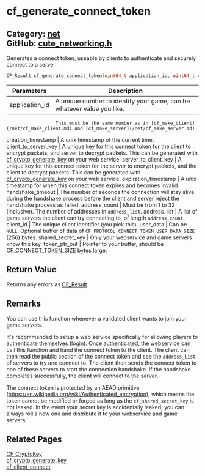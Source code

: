 [//]: # (This file is automatically generated by Cute Framework's docs parser.)
[//]: # (Do not edit this file by hand!)
[//]: # (See: https://github.com/RandyGaul/cute_framework/blob/master/samples/docs_parser.cpp)
[](../header.md ':include')

# cf_generate_connect_token

Category: [net](/api_reference?id=net)  
GitHub: [cute_networking.h](https://github.com/RandyGaul/cute_framework/blob/master/include/cute_networking.h)  
---

Generates a connect token, useable by clients to authenticate and securely connect to a server.

```cpp
CF_Result cf_generate_connect_token(uint64_t application_id, uint64_t creation_timestamp, const CF_CryptoKey* client_to_server_key, const CF_CryptoKey* server_to_client_key, uint64_t expiration_timestamp, uint32_t handshake_timeout, int address_count, const char** address_list, uint64_t client_id, const uint8_t* user_data, const CF_CryptoSignSecret* shared_secret_key, uint8_t* token_ptr_out);
```

Parameters | Description
--- | ---
application_id | A unique number to identify your game, can be whatever value you like.
                      This must be the same number as in [cf_make_client](/net/cf_make_client.md) and [cf_make_server](/net/cf_make_server.md).
creation_timestamp | A unix timestamp of the current time.
client_to_server_key | A unique key for this connect token for the client to encrypt packets, and server to
                      decrypt packets. This can be generated with [cf_crypto_generate_key](/net/cf_crypto_generate_key.md) on your web service.
server_to_client_key | A unique key for this connect token for the server to encrypt packets, and the client to
                      decrypt packets. This can be generated with [cf_crypto_generate_key](/net/cf_crypto_generate_key.md) on your web service.
expiration_timestamp | A unix timestamp for when this connect token expires and becomes invalid.
handshake_timeout | The number of seconds the connection will stay alive during the handshake process before
                      the client and server reject the handshake process as failed.
address_count | Must be from 1 to 32 (inclusive). The number of addresses in `address_list`.
address_list | A list of game servers the client can try connecting to, of length `address_count`.
client_id | The unique client identifier (you pick this).
user_data | Can be `NULL`. Optional buffer of data of `CF_PROTOCOL_CONNECT_TOKEN_USER_DATA_SIZE` (256) bytes.
shared_secret_key | Only your webservice and game servers know this key.
token_ptr_out | Pointer to your buffer, should be [CF_CONNECT_TOKEN_SIZE](/net/cf_connect_token_size.md) bytes large.

## Return Value

Returns any errors as [CF_Result](/utility/cf_result.md).

## Remarks

You can use this function whenever a validated client wants to join your game servers.

It's recommended to setup a web service specifically for allowing players to authenticate
themselves (login). Once authenticated, the webservice can call this function and hand
the connect token to the client. The client can then read the public section of the
connect token and see the `address_list` of servers to try and connect to. The client then
sends the connect token to one of these servers to start the connection handshake. If the
handshake completes successfully, the client will connect to the server.

The connect token is protected by an AEAD primitive (https://en.wikipedia.org/wiki/Authenticated_encryption),
which means the token cannot be modified or forged as long as the `cf_shared_secret_key` is
not leaked. In the event your secret key is accidentally leaked, you can always roll a
new one and distribute it to your webservice and game servers.

## Related Pages

[CF_CryptoKey](/net/cf_cryptokey.md)  
[cf_crypto_generate_key](/net/cf_crypto_generate_key.md)  
[cf_client_connect](/net/cf_client_connect.md)  
